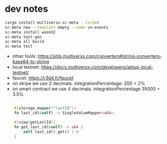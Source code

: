 # dev notes

```bash
cargo install multiversx-sc-meta --locked
sc-meta new --template empty --name vx-events
sc-meta install wasm32
sc-meta test-gen
sc-meta all build
sc-meta test
```

- other tools: https://utils.multiversx.com/converters#string-converters-base64-to-string
- local testnet: https://docs.multiversx.com/developers/setup-local-testnet/
- faucet: https://r3d4.fr/faucet
- on stripe we use 2 decimals. integrationPercentage: 200 = 2% 
- on smart contract we use 4 decimals. integrationPercentage 35000 = 3.5%


```rust

    #[storage_mapper("lastId")]
    fn last_id(&self) -> SingleValueMapper<u64>;

    #[view(getLastId)]
    fn get_last_id(&self) -> u64 {
        self.last_id().get() | 0
    }
```